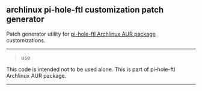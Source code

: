 ## archlinux pi-hole-ftl customization patch generator

Patch generator utility for <a href="https://aur.archlinux.org/packages/pi-hole-ftl/" target="_blank">pi-hole-ftl Archlinux AUR package</a> customizations.

---

> use

This code is intended not to be used alone. This is part of pi-hole-ftl Archlinux AUR package.

---

